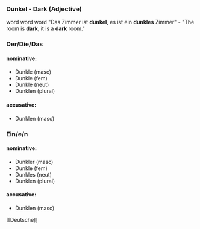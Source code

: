 ### Dunkel - Dark   (Adjective)

word word word
"Das Zimmer ist **dunkel**, es ist ein **dunkles** Zimmer" - "The room is **dark**, it is a **dark** room."

### Der/Die/Das
#### nominative:
* Dunkle (masc)
* Dunkle (fem)
* Dunkle (neut)
* Dunklen (plural)
#### accusative:
* Dunklen (masc)


### Ein/e/n
#### nominative:
* Dunkler (masc)
* Dunkle (fem)
* Dunkles (neut)
* Dunklen (plural)
#### accusative:
* Dunklen (masc)


[[Deutsche]]